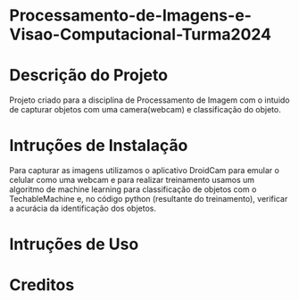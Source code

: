 # Processamento-de-Imagens-e-Visao-Computacional-Turma2024

# Descrição do Projeto
Projeto criado para a disciplina de Processamento de Imagem com o intuido de capturar objetos com uma camera(webcam) e classificação do objeto.

# Intruções de Instalação
Para capturar as imagens utilizamos o aplicativo DroidCam para emular o celular como uma webcam e para realizar treinamento usamos um algoritmo de machine learning para classificação de objetos com o TechableMachine e, no código python (resultante do treinamento), verificar a acurácia da identificação dos objetos.

# Intruções de Uso

# Creditos

